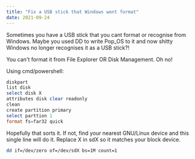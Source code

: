 ```yaml
---
title: "Fix a USB stick that Windows wont format"
date: 2021-09-24
---
```


Sometimes you have a USB stick that you cant format or recognise from Windows. Maybe you used DD to write Pop_OS to it and now shitty Windows no longer recognises it as a USB stick?! 

You can't format it from File Explorer OR Disk Management. Oh no!

Using cmd/powershell:

```powershell
diskpart
list disk
select disk X
attributes disk clear readonly
clean
create partition primary
select parttion 1
format fs=far32 quick
```

Hopefully that sorts it. If not, find your nearest GNU/Linux device and this single line will do it. Replace X in sdX so it matches your block device.

```bash
dd if=/dev/zero of=/dev/sdX bs=1M count=1
```
